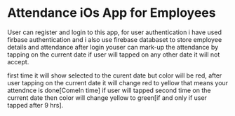 # Attendance iOs App for Employees

User can register and login to this app, for user authentication i have used firbase authentication and i also use firebase 
databaset to store employee details and attendance after login youser can mark-up the attendance by tapping on the current 
date if user will tapped on any other date it will not accept.

first time it will show selected to the curent date but color will be red, after user tapping on the current date it will 
change red to yellow that means your attendnce is done[ComeIn time] if user will tapped second time on the current date then 
color will change yellow to green[if and only if user tapped after 9 hrs].
